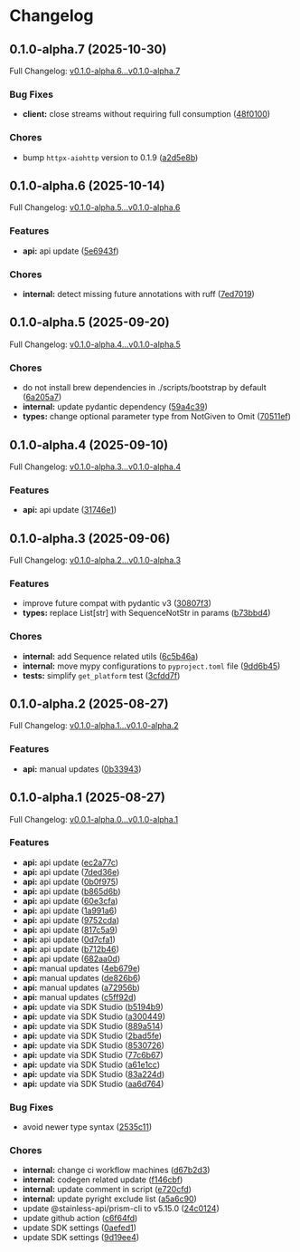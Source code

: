 # Changelog

## 0.1.0-alpha.7 (2025-10-30)

Full Changelog: [v0.1.0-alpha.6...v0.1.0-alpha.7](https://github.com/dataleonlabs/dataleon-python/compare/v0.1.0-alpha.6...v0.1.0-alpha.7)

### Bug Fixes

* **client:** close streams without requiring full consumption ([48f0100](https://github.com/dataleonlabs/dataleon-python/commit/48f01007da66b137cb540a577b77cb99839c0f14))


### Chores

* bump `httpx-aiohttp` version to 0.1.9 ([a2d5e8b](https://github.com/dataleonlabs/dataleon-python/commit/a2d5e8b6e27e5b3f2bf3815ee9dbe0e5b68afc93))

## 0.1.0-alpha.6 (2025-10-14)

Full Changelog: [v0.1.0-alpha.5...v0.1.0-alpha.6](https://github.com/dataleonlabs/dataleon-python/compare/v0.1.0-alpha.5...v0.1.0-alpha.6)

### Features

* **api:** api update ([5e6943f](https://github.com/dataleonlabs/dataleon-python/commit/5e6943fc5724b9bf19cb8958b6d06f4b0abefcaf))


### Chores

* **internal:** detect missing future annotations with ruff ([7ed7019](https://github.com/dataleonlabs/dataleon-python/commit/7ed7019f18938d0b0ac99c18478696bb352dfd63))

## 0.1.0-alpha.5 (2025-09-20)

Full Changelog: [v0.1.0-alpha.4...v0.1.0-alpha.5](https://github.com/dataleonlabs/dataleon-python/compare/v0.1.0-alpha.4...v0.1.0-alpha.5)

### Chores

* do not install brew dependencies in ./scripts/bootstrap by default ([6a205a7](https://github.com/dataleonlabs/dataleon-python/commit/6a205a725a4ab48a90c8b4a54ef68d3d3e85b068))
* **internal:** update pydantic dependency ([59a4c39](https://github.com/dataleonlabs/dataleon-python/commit/59a4c398f569e19bda1dabb3ea4b4e5e5d2a5bc1))
* **types:** change optional parameter type from NotGiven to Omit ([70511ef](https://github.com/dataleonlabs/dataleon-python/commit/70511ef335ba875c0e03677349c44ab7a2609989))

## 0.1.0-alpha.4 (2025-09-10)

Full Changelog: [v0.1.0-alpha.3...v0.1.0-alpha.4](https://github.com/dataleonlabs/dataleon-python/compare/v0.1.0-alpha.3...v0.1.0-alpha.4)

### Features

* **api:** api update ([31746e1](https://github.com/dataleonlabs/dataleon-python/commit/31746e1b0fcbab12448d9b3780e9481c751a4b3b))

## 0.1.0-alpha.3 (2025-09-06)

Full Changelog: [v0.1.0-alpha.2...v0.1.0-alpha.3](https://github.com/dataleonlabs/dataleon-python/compare/v0.1.0-alpha.2...v0.1.0-alpha.3)

### Features

* improve future compat with pydantic v3 ([30807f3](https://github.com/dataleonlabs/dataleon-python/commit/30807f30670da75cef8c342c19e355f15adc165f))
* **types:** replace List[str] with SequenceNotStr in params ([b73bbd4](https://github.com/dataleonlabs/dataleon-python/commit/b73bbd4c876fc07eeb5e0c19db5a7d8bbcded4b4))


### Chores

* **internal:** add Sequence related utils ([6c5b46a](https://github.com/dataleonlabs/dataleon-python/commit/6c5b46a0d05188191626dd2887c52697944715d6))
* **internal:** move mypy configurations to `pyproject.toml` file ([9dd6b45](https://github.com/dataleonlabs/dataleon-python/commit/9dd6b45269b8a5d01ad61bfb73bd492c3c31c75c))
* **tests:** simplify `get_platform` test ([3cfdd7f](https://github.com/dataleonlabs/dataleon-python/commit/3cfdd7f302450237efa48f99d495d3bafc82bbf0))

## 0.1.0-alpha.2 (2025-08-27)

Full Changelog: [v0.1.0-alpha.1...v0.1.0-alpha.2](https://github.com/dataleonlabs/dataleon-python/compare/v0.1.0-alpha.1...v0.1.0-alpha.2)

### Features

* **api:** manual updates ([0b33943](https://github.com/dataleonlabs/dataleon-python/commit/0b339436d2404824f84db4cbb3a1d7dbfce4e648))

## 0.1.0-alpha.1 (2025-08-27)

Full Changelog: [v0.0.1-alpha.0...v0.1.0-alpha.1](https://github.com/dataleonlabs/dataleon-python/compare/v0.0.1-alpha.0...v0.1.0-alpha.1)

### Features

* **api:** api update ([ec2a77c](https://github.com/dataleonlabs/dataleon-python/commit/ec2a77c58ca2f109464ae026f527aaba5b7dbed2))
* **api:** api update ([7ded36e](https://github.com/dataleonlabs/dataleon-python/commit/7ded36ec68b2b2c522ea546049903242642a3c83))
* **api:** api update ([0b0f975](https://github.com/dataleonlabs/dataleon-python/commit/0b0f975bd9db1c7b41bf2654f3bb07ad97376b25))
* **api:** api update ([b865d6b](https://github.com/dataleonlabs/dataleon-python/commit/b865d6b5d9771883b2f5cd5c2fdd9d406b345c8b))
* **api:** api update ([60e3cfa](https://github.com/dataleonlabs/dataleon-python/commit/60e3cfa6959dd5997caba9da5b20701a6b17ce1c))
* **api:** api update ([1a991a6](https://github.com/dataleonlabs/dataleon-python/commit/1a991a605afaecea9533408e3719a98f0c860bbf))
* **api:** api update ([9752cda](https://github.com/dataleonlabs/dataleon-python/commit/9752cda974ff7534c225a0b3c6abaf5abf26664f))
* **api:** api update ([817c5a9](https://github.com/dataleonlabs/dataleon-python/commit/817c5a9a62e8d5596413fbb63332c05ac6a94e36))
* **api:** api update ([0d7cfa1](https://github.com/dataleonlabs/dataleon-python/commit/0d7cfa1f9bf9f4ff95ab4b34d981682bd5c53f68))
* **api:** api update ([b712b46](https://github.com/dataleonlabs/dataleon-python/commit/b712b460b45af0344f8e678620955aab24ae4b1e))
* **api:** api update ([682aa0d](https://github.com/dataleonlabs/dataleon-python/commit/682aa0d71c263dff0a05f99ad643036fdb8c3a2f))
* **api:** manual updates ([4eb679e](https://github.com/dataleonlabs/dataleon-python/commit/4eb679e80eda3416cdbc7f000580bf69f696d224))
* **api:** manual updates ([de826b6](https://github.com/dataleonlabs/dataleon-python/commit/de826b69b93cc0776c8032a9490bef99d073125f))
* **api:** manual updates ([a72956b](https://github.com/dataleonlabs/dataleon-python/commit/a72956bde35f40058e261b24b2c635f3d5a31864))
* **api:** manual updates ([c5ff92d](https://github.com/dataleonlabs/dataleon-python/commit/c5ff92d36e000542bf41b0b1f4c07727f43f0d71))
* **api:** update via SDK Studio ([b5194b9](https://github.com/dataleonlabs/dataleon-python/commit/b5194b93e2deffef6734e6917a82fd1fcc45b1c7))
* **api:** update via SDK Studio ([a300449](https://github.com/dataleonlabs/dataleon-python/commit/a300449dfbf14cd2bd659eba4dd05cd84797522b))
* **api:** update via SDK Studio ([889a514](https://github.com/dataleonlabs/dataleon-python/commit/889a5144f675cae403f426fc894934e464dcb2a9))
* **api:** update via SDK Studio ([2bad5fe](https://github.com/dataleonlabs/dataleon-python/commit/2bad5fe5a06cd13e36685633593f6637437dd0f9))
* **api:** update via SDK Studio ([8530726](https://github.com/dataleonlabs/dataleon-python/commit/85307267a962d22fdecef8395523d4e5a8930f1a))
* **api:** update via SDK Studio ([77c6b67](https://github.com/dataleonlabs/dataleon-python/commit/77c6b679d5b9fedcc443b8030908e24cdef07c49))
* **api:** update via SDK Studio ([a61e1cc](https://github.com/dataleonlabs/dataleon-python/commit/a61e1cc00d6f9bdf466fb4eef1f5858faffd46f6))
* **api:** update via SDK Studio ([83a224d](https://github.com/dataleonlabs/dataleon-python/commit/83a224dafe5bc09eabdd8eac71f8b819667b116d))
* **api:** update via SDK Studio ([aa6d764](https://github.com/dataleonlabs/dataleon-python/commit/aa6d764aa50a0153168c6904962ec5ee2679d736))


### Bug Fixes

* avoid newer type syntax ([2535c11](https://github.com/dataleonlabs/dataleon-python/commit/2535c117430d3679577f469e1352edfd6f573600))


### Chores

* **internal:** change ci workflow machines ([d67b2d3](https://github.com/dataleonlabs/dataleon-python/commit/d67b2d3b7ee3fee369eb6c1fd3862fd88af0d55c))
* **internal:** codegen related update ([f146cbf](https://github.com/dataleonlabs/dataleon-python/commit/f146cbf3c177b2b5d103fb5fae7226e9f7b117d1))
* **internal:** update comment in script ([e720cfd](https://github.com/dataleonlabs/dataleon-python/commit/e720cfdd3e15e2db39c6ed410e554a40d41072aa))
* **internal:** update pyright exclude list ([a5a6c90](https://github.com/dataleonlabs/dataleon-python/commit/a5a6c90735519474c5cb6371bccfab1f631c2577))
* update @stainless-api/prism-cli to v5.15.0 ([24c0124](https://github.com/dataleonlabs/dataleon-python/commit/24c0124e940eb14511a84a2ffed47d92a74b313c))
* update github action ([c6f64fd](https://github.com/dataleonlabs/dataleon-python/commit/c6f64fdf9404988f70e81a481905b1bc8ed9bf51))
* update SDK settings ([0aefed1](https://github.com/dataleonlabs/dataleon-python/commit/0aefed135a6291bf3989ae7119ce427f2bcf1f77))
* update SDK settings ([9d19ee4](https://github.com/dataleonlabs/dataleon-python/commit/9d19ee49d23a9c2f010d095ae88c3d97af8a9066))
